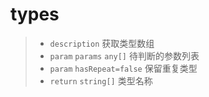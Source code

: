 # types

> - `description` 获取类型数组
> - `param` `params` `any[]` 待判断的参数列表
> - `param` `hasRepeat=false` 保留重复类型
> - `return` `string[]` 类型名称
